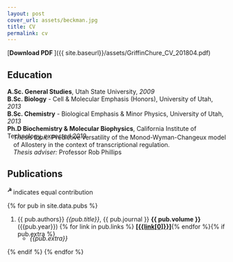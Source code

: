 ```yaml
---
layout: post
cover_url: assets/beckman.jpg
title: CV
permalink: cv
---
```


[**Download PDF <i class="icon-pdf"></i>**]({{ site.baseurl}}/assets/GriffinChure_CV_201804.pdf)

## Education
**A.Sc. General Studies**, Utah State University, *2009*<br/>
**B.Sc. Biology** - Cell & Molecular Emphasis (Honors), University of Utah, *2013*<br/>
**B.Sc. Chemistry** - Biological Emphasis & Minor Physics, University of Utah, *2013*<br/>
**Ph.D Biochemistry & Molecular Biophysics**, California Institute of Technology, *expected 2019* 
<div style="padding-left: 1em; margin-top:-2em;">
<i>Thesis topic:</i> Predictive versatility of the Monod-Wyman-Changeux model of Allostery in the context of transcriptional regulation.<br/> 
<i>Thesis adviser:</i> Professor Rob Phillips

</div>

## Publications
<sup>**☭** </sup> indicates equal contribution

{% for pub in site.data.pubs %}
1. {{ pub.authors}} *{{pub.title}}*, {{ pub.journal }} **{{ pub.volume }}** ({{pub.year}}) {% for link in pub.links %}   [**\[{{link[0]}}\]**]({{link[1]}}){% endfor %}{% if pub.extra %}
<ul style='margin-top: -1.5em;'>
    <li style="margin-left:2em;list-style-type: circle;"> <i> {{pub.extra}} </i></li></ul>
    {% endif %}
{% endfor %}